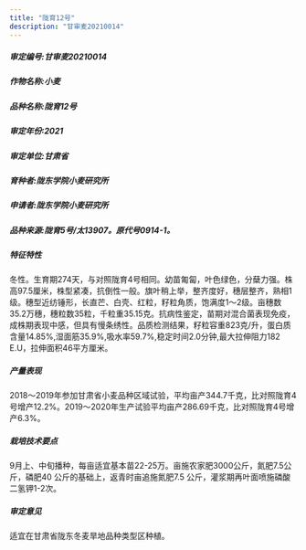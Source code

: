 ```yaml
---
title: "陇育12号"
description: "甘审麦20210014"
---
```

##### 审定编号:甘审麦20210014

##### 作物名称:小麦

##### 品种名称:陇育12号

##### 审定年份:2021

##### 审定单位:甘肃省

##### 育种者:陇东学院小麦研究所

##### 申请者:陇东学院小麦研究所

##### 品种来源:陇育5号/太13907。原代号0914-1。

##### 特征特性
冬性。生育期274天，与对照陇育4号相同。幼苗匍匐，叶色绿色，分蘖力强。株高97.5厘米，株型紧凑，抗倒性一般。旗叶稍上举，整齐度好，穗层整齐，熟相1级。穗型近纺锤形，长直芒、白壳、红粒，籽粒角质，饱满度1～2级。亩穗数35.2万穗，穗粒数35粒，千粒重35.15克。抗病性鉴定，苗期对混合菌表现免疫，成株期表现中感，但具有慢条绣性。品质检测结果，籽粒容重823克/升，蛋白质含量14.85%,湿面筋35.9%,吸水率59.7%,稳定时间2.0分钟,最大拉伸阻力182 E.U，拉伸面积46平方厘米。

##### 产量表现
2018～2019年参加甘肃省小麦品种区域试验，平均亩产344.7千克，比对照陇育4号增产12.2%。2019～2020年生产试验平均亩产286.69千克，比对照陇育4号增产6.3%。

##### 栽培技术要点
9月上、中旬播种，每亩适宜基本苗22-25万。亩施农家肥3000公斤，氮肥7.5公斤，磷肥40 公斤的基础上，返青时亩追施氮肥7.5 公斤，灌浆期再叶面喷施磷酸二氢钾1-2次。

##### 审定意见
适宜在甘肃省陇东冬麦旱地品种类型区种植。
